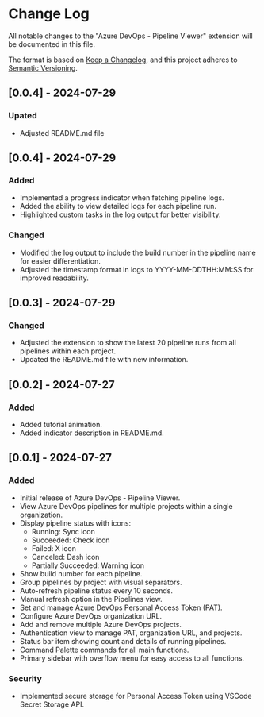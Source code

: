 # Change Log

All notable changes to the "Azure DevOps - Pipeline Viewer" extension will be documented in this file.

The format is based on [Keep a Changelog](https://keepachangelog.com/en/1.0.0/),
and this project adheres to [Semantic Versioning](https://semver.org/spec/v2.0.0.html).

## [0.0.4] - 2024-07-29

### Upated

- Adjusted README.md file

## [0.0.4] - 2024-07-29

### Added

- Implemented a progress indicator when fetching pipeline logs.
- Added the ability to view detailed logs for each pipeline run.
- Highlighted custom tasks in the log output for better visibility.

### Changed

- Modified the log output to include the build number in the pipeline name for easier differentiation.
- Adjusted the timestamp format in logs to YYYY-MM-DDTHH:MM:SS for improved readability.

## [0.0.3] - 2024-07-29

### Changed

- Adjusted the extension to show the latest 20 pipeline runs from all pipelines within each project.
- Updated the README.md file with new information.

## [0.0.2] - 2024-07-27

### Added

- Added tutorial animation.
- Added indicator description in README.md.

## [0.0.1] - 2024-07-27

### Added

- Initial release of Azure DevOps - Pipeline Viewer.
- View Azure DevOps pipelines for multiple projects within a single organization.
- Display pipeline status with icons:
  - Running: Sync icon
  - Succeeded: Check icon
  - Failed: X icon
  - Canceled: Dash icon
  - Partially Succeeded: Warning icon
- Show build number for each pipeline.
- Group pipelines by project with visual separators.
- Auto-refresh pipeline status every 10 seconds.
- Manual refresh option in the Pipelines view.
- Set and manage Azure DevOps Personal Access Token (PAT).
- Configure Azure DevOps organization URL.
- Add and remove multiple Azure DevOps projects.
- Authentication view to manage PAT, organization URL, and projects.
- Status bar item showing count and details of running pipelines.
- Command Palette commands for all main functions.
- Primary sidebar with overflow menu for easy access to all functions.

### Security

- Implemented secure storage for Personal Access Token using VSCode Secret Storage API.

